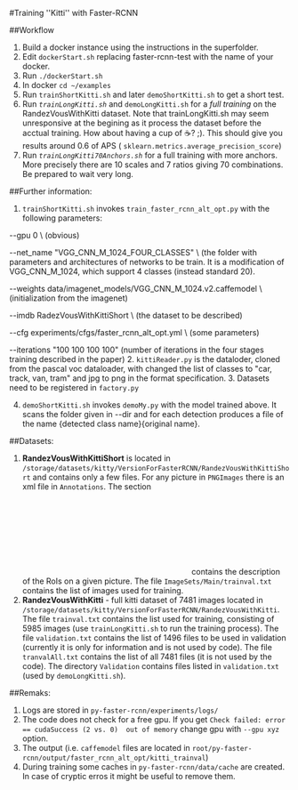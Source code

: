 #Training ''Kitti'' with  Faster-RCNN

##Workflow

1. Build a docker instance using the instructions in the superfolder.
2. Edit `dockerStart.sh` replacing faster-rcnn-test with the name of your docker.
3. Run `./dockerStart.sh`
4. In docker `cd ~/examples`
5. Run `trainShortKitti.sh` and later `demoShortKitti.sh` to get a short test.
6. Run *`trainLongKitti.sh`* and `demoLongKitti.sh` for a *full training* on the RandezVousWithKitti dataset. Note that trainLongKitti.sh may seem unresponsive at the begining as it process the dataset before the acctual training. How about having a cup of :coffee:? ;). This should give you results around 0.6 of APS ( `sklearn.metrics.average_precision_score`)
7. Run *`trainLongKitti70Anchors.sh`* for a full training with more anchors. More precisely there are 10 scales and 7 ratios giving 70 combinations. Be prepared to wait very long.

##Further information:

1. `trainShortKitti.sh` invokes `train_faster_rcnn_alt_opt.py` with the following parameters:
  
  --gpu 0 \ (obvious)
  
  --net_name "VGG_CNN_M_1024_FOUR_CLASSES" \ (the folder with parameters and architectures of networks to be train.
                            It is a modification of VGG_CNN_M_1024, which support 4 classes (instead standard 20).
  
  --weights data/imagenet_models/VGG_CNN_M_1024.v2.caffemodel \ (initialization from the imagenet)
  
  --imdb RadezVousWithKittiShort \ (the dataset to be described)
  
  --cfg experiments/cfgs/faster_rcnn_alt_opt.yml \ (some parameters)
  
  --iterations "100 100 100 100" (number of iterations in the four stages training described in the paper)
2. `kittiReader.py` is the dataloder, cloned from the pascal voc dataloader, with changed the list of classes to "car, track, van, tram" and jpg to png in the format specification. 
3. Datasets need to be registered in `factory.py` 

4. `demoShortKitti.sh` invokes `demoMy.py` with the model trained above. It scans the folder given in --dir and for each detection produces a file of the name {detected class name}{original name}.

##Datasets:
1. **RandezVousWithKittiShort** is located in `/storage/datasets/kitty/VersionForFasterRCNN/RandezVousWithKittiShort` and contains only a few files. For any picture in `PNGImages` there is an xml file in `Annotations`. The section <object></object> contains the description of the RoIs on a given picture. The file `ImageSets/Main/trainval.txt` contains the list of images used for training.
2. **RandezVousWithKitti** - full kitti dataset of 7481 images located in `/storage/datasets/kitty/VersionForFasterRCNN/RandezVousWithKitti`. The file `trainval.txt` contains the list used for training, consisting of 5985 images (use `trainLongKitti.sh` to run the training process). The file `validation.txt` contains the list of 1496 files to be used in validation (currently it is only for information and is not used by code). The file `tranvalAll.txt` contains the list of all 7481 files (it is not used by the code). The directory `Validation` contains files listed in `validation.txt` (used by `demoLongKitti.sh`). 

##Remaks:
1. Logs are stored in `py-faster-rcnn/experiments/logs/`
2. The code does not check for a free gpu. If you get `Check failed: error == cudaSuccess (2 vs. 0)  out of memory` change gpu with `--gpu xyz` option.
3. The output (i.e. ``caffemodel`` files are located in `root/py-faster-rcnn/output/faster_rcnn_alt_opt/kitti_trainval`)
4. During training some caches in `py-faster-rcnn/data/cache` are created. In case of cryptic erros it might be useful to remove them.
